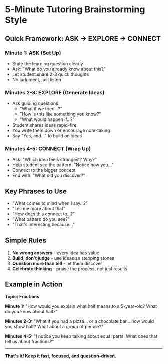 # 5-Minute Tutoring Brainstorming Style

## Quick Framework: **ASK → EXPLORE → CONNECT**

### **Minute 1: ASK (Set Up)**

- State the learning question clearly
- Ask: "What do you already know about this?"
- Let student share 2-3 quick thoughts
- No judgment, just listen

### **Minutes 2-3: EXPLORE (Generate Ideas)**

- Ask guiding questions:
  - "What if we tried...?"
  - "How is this like something you know?"
  - "What would happen if...?"
- Student shares ideas rapid-fire
- You write them down or encourage note-taking
- Say "Yes, and..." to build on ideas

### **Minutes 4-5: CONNECT (Wrap Up)**

- Ask: "Which idea feels strongest? Why?"
- Help student see the pattern: "Notice how you..."
- Connect to the bigger concept
- End with: "What did you discover?"

## Key Phrases to Use

- "What comes to mind when I say...?"
- "Tell me more about that"
- "How does this connect to...?"
- "What pattern do you see?"
- "That's interesting because..."

## Simple Rules

1. **No wrong answers** - every idea has value
2. **Build, don't judge** - use ideas as stepping stones
3. **Question more than tell** - let them discover
4. **Celebrate thinking** - praise the process, not just results

## Example in Action

**Topic: Fractions**

**Minute 1:** "How would you explain what half means to a 5-year-old? What do you know about half?"

**Minutes 2-3:** "What if you had a pizza... or a chocolate bar... how would you show half? What about a group of people?"

**Minutes 4-5:** "I notice you keep talking about equal parts. What does that tell us about fractions?"

---

**That's it! Keep it fast, focused, and question-driven.**
